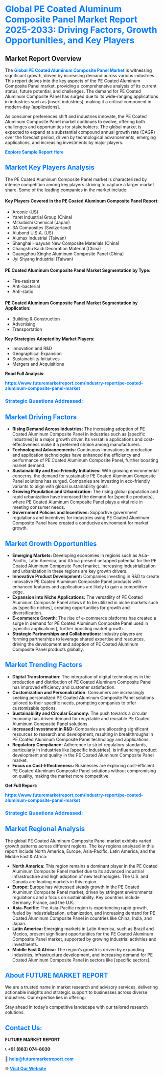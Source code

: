 <h1 style="color: #007BFF;">Global PE Coated Aluminum Composite Panel Market Report 2025-2033: Driving Factors, Growth Opportunities, and Key Players</h1>

<section id="overview">
<h2>Market Report Overview</h2>
<p>The <a href="https://www.futuremarketreport.com/industry-report/pe-coated-aluminum-composite-panel-market" style="color: #007BFF; text-decoration: none;"><strong>Global PE Coated Aluminum Composite Panel Market</strong></a> is witnessing significant growth, driven by increasing demand across various industries. This report delves into the key aspects of the PE Coated Aluminum Composite Panel market, providing a comprehensive analysis of its current status, future potential, and challenges. The demand for PE Coated Aluminum Composite Panel has surged due to its wide-ranging applications in industries such as [insert industries], making it a critical component in modern-day [applications].</p>
<p>As consumer preferences shift and industries innovate, the PE Coated Aluminum Composite Panel market continues to evolve, offering both challenges and opportunities for stakeholders. The global market is expected to expand at a substantial compound annual growth rate (CAGR) over the forecast period, driven by technological advancements, emerging applications, and increasing investments by major players.</p>
</section>

<section id="overview">
<p><a href="https://www.futuremarketreport.com/request-sample/reportId=53737" style="color: #007BFF; text-decoration: none;"><strong>Explore Sample Report Here</strong></a></p>
</section>

<section id="key-players">
<h2 style="color: #007BFF;">Market Key Players Analysis</h2>
<p>The PE Coated Aluminum Composite Panel market is characterized by intense competition among key players striving to capture a larger market share. Some of the leading companies in the market include:</p>
<h4>Key Players Covered in the PE Coated Aluminum Composite Panel Report:</h4>
<ul><li>Arconic (US)</li><li>Yaret Industrial Group (China)</li><li>Mitsubishi Chemical (Japan)</li><li>3A Composites (Switzerland)</li><li>Alubond U.S.A. (US)</li><li>Alumax Industrial (Taiwan)</li><li>Shanghai Huayuan New Composite Materials (China)</li><li>Changshu Kaidi Decoration Material (China)</li><li>Guangzhou Xinghe Aluminum Composite Panel (China)</li><li>Jyi Shyang Industrial (Taiwan)</li></ul>
<h4>PE Coated Aluminum Composite Panel Market Segmentation by Type:</h4>
<ul><li>Fire-resistant</li><li>Anti-bacterial</li><li>Anti-static</li></ul>

<h4>PE Coated Aluminum Composite Panel Market Segmentation by Application:</h4>
<ul><li>Building &amp; Construction</li><li>Advertising</li><li>Transportation</li></ul>
<p><strong>Key Strategies Adopted by Market Players:</strong></p>
<ul>
<li>Innovation and R&D</li>
<li>Geographical Expansion</li>
<li>Sustainability Initiatives</li>
<li>Mergers and Acquisitions</li>
</ul>
</section>

<section>
<p><strong>Read Full Analysis: </strong></p><a href="https://www.futuremarketreport.com/industry-report/pe-coated-aluminum-composite-panel-market" style="color: #007BFF; text-decoration: none;"><strong>https://www.futuremarketreport.com/industry-report/pe-coated-aluminum-composite-panel-market</strong></a>
<h3 style="color: #007BFF;">Strategic Questions Addressed:</h3>
</section>

<section id="driving-factors">
<h2 style="color: #007BFF;">Market Driving Factors</h2>
<ul>
<li><strong>Rising Demand Across Industries:</strong> The increasing adoption of PE Coated Aluminum Composite Panel in industries such as [specific industries] is a major growth driver. Its versatile applications and cost-effectiveness make it a preferred choice among manufacturers.</li>
<li><strong>Technological Advancements:</strong> Continuous innovations in production and application technologies have enhanced the efficiency and performance of PE Coated Aluminum Composite Panel, further boosting market demand.</li>
<li><strong>Sustainability and Eco-Friendly Initiatives:</strong> With growing environmental concerns, the demand for sustainable PE Coated Aluminum Composite Panel solutions has surged. Companies are investing in eco-friendly variants to align with global sustainability goals.</li>
<li><strong>Growing Population and Urbanization:</strong> The rising global population and rapid urbanization have increased the demand for [specific products], where PE Coated Aluminum Composite Panel plays a vital role in meeting consumer needs.</li>
<li><strong>Government Policies and Incentives:</strong> Supportive government regulations and incentives for industries using PE Coated Aluminum Composite Panel have created a conducive environment for market growth.</li>
</ul>
</section>

<section id="growth-opportunities">
<h2 style="color: #007BFF;">Market Growth Opportunities</h2>
<ul>
<li><strong>Emerging Markets:</strong> Developing economies in regions such as Asia-Pacific, Latin America, and Africa present untapped potential for the PE Coated Aluminum Composite Panel market. Increasing industrialization and urbanization in these regions are key growth drivers.</li>
<li><strong>Innovative Product Development:</strong> Companies investing in R&D to create innovative PE Coated Aluminum Composite Panel products with enhanced features and applications are likely to gain a competitive edge.</li>
<li><strong>Expansion into Niche Applications:</strong> The versatility of PE Coated Aluminum Composite Panel allows it to be utilized in niche markets such as [specific niches], creating opportunities for growth and diversification.</li>
<li><strong>E-commerce Growth:</strong> The rise of e-commerce platforms has created a surge in demand for PE Coated Aluminum Composite Panel used in [specific applications], further boosting market growth.</li>
<li><strong>Strategic Partnerships and Collaborations:</strong> Industry players are forming partnerships to leverage shared expertise and resources, driving the development and adoption of PE Coated Aluminum Composite Panel products globally.</li>
</ul>
</section>

<section id="trending-factors">
<h2 style="color: #007BFF;">Market Trending Factors</h2>
<ul>
<li><strong>Digital Transformation:</strong> The integration of digital technologies in the production and distribution of PE Coated Aluminum Composite Panel has improved efficiency and customer satisfaction.</li>
<li><strong>Customization and Personalization:</strong> Consumers are increasingly seeking personalized PE Coated Aluminum Composite Panel solutions tailored to their specific needs, prompting companies to offer customizable options.</li>
<li><strong>Sustainability and Circular Economy:</strong> The push towards a circular economy has driven demand for recyclable and reusable PE Coated Aluminum Composite Panel solutions.</li>
<li><strong>Increased Investment in R&D:</strong> Companies are allocating significant resources to research and development, resulting in breakthroughs in PE Coated Aluminum Composite Panel technology and applications.</li>
<li><strong>Regulatory Compliance:</strong> Adherence to strict regulatory standards, particularly in industries like [specific industries], is influencing product development and quality in the PE Coated Aluminum Composite Panel market.</li>
<li><strong>Focus on Cost-Effectiveness:</strong> Businesses are exploring cost-efficient PE Coated Aluminum Composite Panel solutions without compromising on quality, making the market more competitive.</li>
</ul>
</section>

<section>
<p><strong>Get Full Report: </strong></p><a href="https://www.futuremarketreport.com/industry-report/pe-coated-aluminum-composite-panel-market" style="color: #007BFF; text-decoration: none;"><strong>https://www.futuremarketreport.com/industry-report/pe-coated-aluminum-composite-panel-market</strong></a>
<h3 style="color: #007BFF;">Strategic Questions Addressed:</h3>
</section>


<section id="regional-analysis">
<h2 style="color: #007BFF;">Market Regional Analysis</h2>
<p>The global PE Coated Aluminum Composite Panel market exhibits varied growth patterns across different regions. The key regions analyzed in this report include North America, Europe, Asia-Pacific, Latin America, and the Middle East & Africa:</p>
<ul>
<li><strong>North America:</strong> This region remains a dominant player in the PE Coated Aluminum Composite Panel market due to its advanced industrial infrastructure and high adoption of new technologies. The U.S. and Canada are leading markets in this region.</li>
<li><strong>Europe:</strong> Europe has witnessed steady growth in the PE Coated Aluminum Composite Panel market, driven by stringent environmental regulations and a focus on sustainability. Key countries include Germany, France, and the U.K.</li>
<li><strong>Asia-Pacific:</strong> The Asia-Pacific region is experiencing rapid growth, fueled by industrialization, urbanization, and increasing demand for PE Coated Aluminum Composite Panel in countries like China, India, and Japan.</li>
<li><strong>Latin America:</strong> Emerging markets in Latin America, such as Brazil and Mexico, present significant opportunities for the PE Coated Aluminum Composite Panel market, supported by growing industrial activities and investments.</li>
<li><strong>Middle East & Africa:</strong> The region’s growth is driven by expanding industries, infrastructure development, and increasing demand for PE Coated Aluminum Composite Panel in sectors like [specific sectors].</li>
</ul>
</section>

<footer>
<h2 style="color: #007BFF;">About FUTURE MARKET REPORT</h2>
<p>We are a trusted name in market research and advisory services, delivering actionable insights and strategic support to businesses across diverse industries. Our expertise lies in offering:</p>

<p>Stay ahead in today’s competitive landscape with our tailored research solutions.</p>

<h2 style="color: #007BFF;">Contact Us:</h2>
<p><strong>FUTURE MARKET REPORT</strong></p>
<p>📞 <strong>+91 (883) 074-8030</strong></p>
<p>📧 <strong><a href="mailto:help@futuremarketreport.com" style="color: #007BFF;">help@futuremarketreport.com</a></strong></p>
<p>🌐 <strong><a href="https://www.futuremarketreport.com/" style="color: #007BFF;">Visit Our Website</a></strong></p>
</footer>